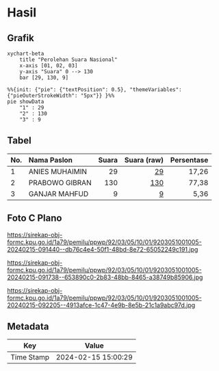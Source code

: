 # Hasil

## Grafik

```mermaid
xychart-beta
    title "Perolehan Suara Nasional"
    x-axis [01, 02, 03]
    y-axis "Suara" 0 --> 130
    bar [29, 130, 9]
```

```mermaid
%%{init: {"pie": {"textPosition": 0.5}, "themeVariables": {"pieOuterStrokeWidth": "5px"}} }%%
pie showData
    "1" : 29
    "2" : 130
    "3" : 9
```

## Tabel

| No. | Nama Paslon    | Suara | Suara (raw) | Persentase |
|:--- |:-------------- | -----:| -----------:| ----------:|
| 1   | ANIES MUHAIMIN | 29    | [29][p-1]   | 17,26      |
| 2   | PRABOWO GIBRAN | 130   | [130][p-2]  | 77,38      |
| 3   | GANJAR MAHFUD  | 9     | [9][p-3]    | 5,36       |


[p-1]: https://github.com/gigit-pemilu/pemilu-2024/blob/main/pilpres/hitung-suara/sub/92-papua-barat/sub/03-fak-fak/sub/05-fak-fak-tengah/sub/1001-danaweria/sub/005-tps/sub/paslon-1.txt
[p-2]: https://github.com/gigit-pemilu/pemilu-2024/blob/main/pilpres/hitung-suara/sub/92-papua-barat/sub/03-fak-fak/sub/05-fak-fak-tengah/sub/1001-danaweria/sub/005-tps/sub/paslon-2.txt
[p-3]: https://github.com/gigit-pemilu/pemilu-2024/blob/main/pilpres/hitung-suara/sub/92-papua-barat/sub/03-fak-fak/sub/05-fak-fak-tengah/sub/1001-danaweria/sub/005-tps/sub/paslon-3.txt

## Foto C Plano

https://sirekap-obj-formc.kpu.go.id/1a79/pemilu/ppwp/92/03/05/10/01/9203051001005-20240215-091440--db76c4e4-50f1-48bd-8e72-65052249c191.jpg

https://sirekap-obj-formc.kpu.go.id/1a79/pemilu/ppwp/92/03/05/10/01/9203051001005-20240215-091738--653890c0-2b83-48bb-8465-a38749b85906.jpg

https://sirekap-obj-formc.kpu.go.id/1a79/pemilu/ppwp/92/03/05/10/01/9203051001005-20240215-092205--4913afce-1c47-4e9b-8e5b-21c1a9abc97d.jpg


## Metadata

| Key        | Value               |
| ---------- | ------------------- |
| Time Stamp | 2024-02-15 15:00:29 |



